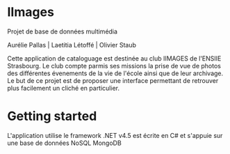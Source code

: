 # IImages
Projet de base de données multimédia

Aurélie Pallas | Laetitia Létoffé | Olivier Staub

Cette application de cataloguage est destinée au club IIMAGES de l'ENSIIE Strasbourg. Le club compte parmis ses missions la prise de vue de photos des différentes évenements de la vie de l'école ainsi que de leur archivage.
Le but de ce projet est de proposer une interface permettant de retrouver plus facilement un cliché en particulier.

# Getting started

L'application utilise le framework .NET v4.5 est écrite en C# et s'appuie sur une base de données NoSQL MongoDB 
